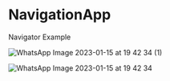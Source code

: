 # NavigationApp

Navigator Example 


![WhatsApp Image 2023-01-15 at 19 42 34 (1)](https://user-images.githubusercontent.com/45879059/212554114-12b59e84-1ae6-45d6-9076-cb57e70c6f33.jpeg)


![WhatsApp Image 2023-01-15 at 19 42 34](https://user-images.githubusercontent.com/45879059/212554119-2b4c1553-9e91-452e-93cb-69d414115bce.jpeg)
